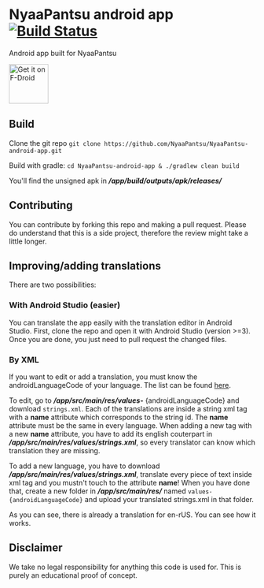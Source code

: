 # NyaaPantsu android app [![Build Status](https://travis-ci.org/NyaaPantsu/NyaaPantsu-android-app.svg?branch=master)](https://travis-ci.org/NyaaPantsu/NyaaPantsu-android-app)

Android app built for NyaaPantsu

<a href="https://www.f-droid.org/packages/cat.pantsu.nyaapantsu/" target="_blank">
<img src="https://f-droid.org/badge/get-it-on.png" alt="Get it on F-Droid" height="80"/></a>

## Build
Clone the git repo
`git clone https://github.com/NyaaPantsu/NyaaPantsu-android-app.git`

Build with gradle:
`cd NyaaPantsu-android-app & ./gradlew clean build`

You'll find the unsigned apk in ___/app/build/outputs/apk/releases/___

## Contributing
You can contribute by forking this repo and making a pull request. Please do understand that this is a side project, therefore the review might take a little longer.

## Improving/adding translations
There are two possibilities:

### With Android Studio (easier)
You can translate the app easily with the translation editor in Android Studio. First, clone the repo and open it with Android Studio (version >=3). Once you are done, you just need to pull request the changed files.

### By XML
If you want to edit or add a translation, you must know the androidLanguageCode of your language. The list can be found [here](https://github.com/championswimmer/android-locales).

To edit, go to ___/app/src/main/res/values-___ {androidLanguageCode} and download `strings.xml`. Each of the translations are inside a string xml tag with a __name__ attribute which corresponds to the string id. The __name__ attribute must be the same in every language. When adding a new tag with a new __name__ attribute, you have to add its english couterpart in ___/app/src/main/res/values/strings.xml___, so every translator can know which translation they are missing.

To add a new language, you have to download ___/app/src/main/res/values/strings.xml___, translate every piece of text inside xml tag and you mustn't touch to the attribute __name__! When you have done that, create a new folder in ___/app/src/main/res/___ named `values-{androidLanguageCode}` and upload your translated strings.xml in that folder.

As you can see, there is already a translation for en-rUS. You can see how it works.

## Disclaimer
We take no legal responsibility for anything this code is used for. This is purely an educational proof of concept.

